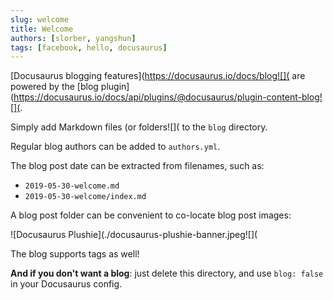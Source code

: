```yaml
---
slug: welcome
title: Welcome
authors: [slorber, yangshun]
tags: [facebook, hello, docusaurus]
---
```


[Docusaurus blogging features](https://docusaurus.io/docs/blog![]( are powered by the [blog plugin](https://docusaurus.io/docs/api/plugins/@docusaurus/plugin-content-blog![](.

Simply add Markdown files (or folders![]( to the `blog` directory.

Regular blog authors can be added to `authors.yml`.

The blog post date can be extracted from filenames, such as:

- `2019-05-30-welcome.md`
- `2019-05-30-welcome/index.md`

A blog post folder can be convenient to co-locate blog post images:

![Docusaurus Plushie](./docusaurus-plushie-banner.jpeg![](

The blog supports tags as well!

**And if you don't want a blog**: just delete this directory, and use `blog: false` in your Docusaurus config.
